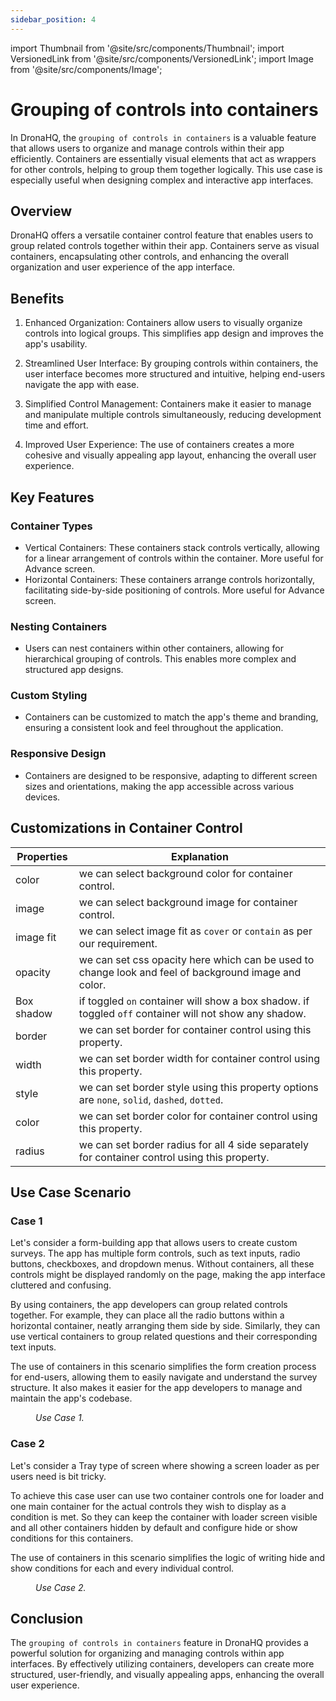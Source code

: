 ```yaml
---
sidebar_position: 4
---
```


import Thumbnail from '@site/src/components/Thumbnail';
import VersionedLink from '@site/src/components/VersionedLink';
import Image from '@site/src/components/Image';

# Grouping of controls into containers

In DronaHQ, the `grouping of controls in containers` is a valuable feature that allows users to organize and manage controls within their app efficiently. Containers are essentially visual elements that act as wrappers for other controls, helping to group them together logically. This use case is especially useful when designing complex and interactive app interfaces.

## Overview
DronaHQ offers a versatile container control feature that enables users to group related controls together within their app. Containers serve as visual containers, encapsulating other controls, and enhancing the overall organization and user experience of the app interface.

## Benefits

1. Enhanced Organization: Containers allow users to visually organize controls into logical groups. This simplifies app design and improves the app's usability.

2. Streamlined User Interface: By grouping controls within containers, the user interface becomes more structured and intuitive, helping end-users navigate the app with ease.

3. Simplified Control Management: Containers make it easier to manage and manipulate multiple controls simultaneously, reducing development time and effort.

4. Improved User Experience: The use of containers creates a more cohesive and visually appealing app layout, enhancing the overall user experience.

## Key Features

### Container Types

- Vertical Containers: These containers stack controls vertically, allowing for a linear arrangement of controls within the container. More useful for Advance screen.
- Horizontal Containers: These containers arrange controls horizontally, facilitating side-by-side positioning of controls. More useful for Advance screen.

### Nesting Containers

- Users can nest containers within other containers, allowing for hierarchical grouping of controls. This enables more complex and structured app designs.

### Custom Styling

- Containers can be customized to match the app's theme and branding, ensuring a consistent look and feel throughout the application.

### Responsive Design

- Containers are designed to be responsive, adapting to different screen sizes and orientations, making the app accessible across various devices.

## Customizations in Container Control

| Properties | Explanation |
| ------------- | ----------------------------|
| color | we can select background color for container control. |
| image | we can select background image for container control. |
| image fit | we can select image fit as `cover` or `contain` as per our requirement. |
| opacity | we can set css opacity here which can be used to change look and feel of background image and color. |
| Box shadow | if toggled `on` container will show a box shadow. if toggled `off` container will not show any shadow. |
| border | we can set border for container control using this property. |
| width | we can set border width for container control using this property. |
| style | we can set border style using this property options are `none`, `solid`, `dashed`, `dotted`. |
| color | we can set border color for container control using this property. |
| radius | we can set border radius for all 4 side separately for container control using this property. |

## Use Case Scenario

### Case 1
Let's consider a form-building app that allows users to create custom surveys. The app has multiple form controls, such as text inputs, radio buttons, checkboxes, and dropdown menus. Without containers, all these controls might be displayed randomly on the page, making the app interface cluttered and confusing.

By using containers, the app developers can group related controls together. For example, they can place all the radio buttons within a horizontal container, neatly arranging them side by side. Similarly, they can use vertical containers to group related questions and their corresponding text inputs.

The use of containers in this scenario simplifies the form creation process for end-users, allowing them to easily navigate and understand the survey structure. It also makes it easier for the app developers to manage and maintain the app's codebase.

<figure>
  <Thumbnail src="/img/guides/grouping-controls-into-containers/grouping-control-into-containers-usecase-1.png" alt="Simple Database GUI" />
  <figcaption align='left'><i>Use Case 1.</i></figcaption>
</figure>

### Case 2
Let's consider a Tray type of screen where showing a screen loader as per users need is bit tricky.

To achieve this case user can use two container controls one for loader and one main container for the actual controls they wish to display as a condition is met. So they can keep the container with loader screen visible and all other containers hidden by default and configure hide or show conditions for this containers.

The use of containers in this scenario simplifies the logic of writing hide and show conditions for each and every individual control. 

<figure>
  <Thumbnail src="/img/guides/grouping-controls-into-containers/grouping-control-into-containers-usecase-2.gif" alt="Simple Database GUI" />
  <figcaption align='left'><i>Use Case 2.</i></figcaption>
</figure>

## Conclusion

The `grouping of controls in containers` feature in DronaHQ provides a powerful solution for organizing and managing controls within app interfaces. By effectively utilizing containers, developers can create more structured, user-friendly, and visually appealing apps, enhancing the overall user experience.
